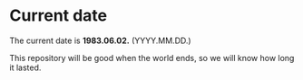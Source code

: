 # Current date

The current date is **1983.06.02.** (YYYY.MM.DD.)

This repository will be good when the world ends, so we will know how long it lasted.